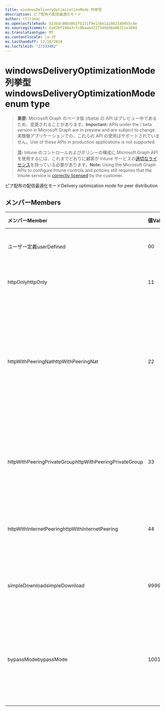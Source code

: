 ```yaml
---
title: windowsDeliveryOptimizationMode 列挙型
description: ピア配布の配信最適化モード
author: tfitzmac
ms.openlocfilehash: b23bdc80bd8b1fb151f9e138e1a1802140455c4e
ms.sourcegitcommit: 6a82bf240a3cfc0baabd227349e08a08311e3d44
ms.translationtype: MT
ms.contentlocale: ja-JP
ms.lasthandoff: 12/18/2018
ms.locfileid: "27333482"
---
```

# <a name="windowsdeliveryoptimizationmode-enum-type"></a><span data-ttu-id="6540a-103">windowsDeliveryOptimizationMode 列挙型</span><span class="sxs-lookup"><span data-stu-id="6540a-103">windowsDeliveryOptimizationMode enum type</span></span>

> <span data-ttu-id="6540a-104">**重要:** Microsoft Graph のベータ版 (/beta) の API はプレビュー中であるため、変更されることがあります。</span><span class="sxs-lookup"><span data-stu-id="6540a-104">**Important:** APIs under the / beta version in Microsoft Graph are in preview and are subject to change.</span></span> <span data-ttu-id="6540a-105">実稼働アプリケーションでの、これらの API の使用はサポートされていません。</span><span class="sxs-lookup"><span data-stu-id="6540a-105">Use of these APIs in production applications is not supported.</span></span>

> <span data-ttu-id="6540a-106">**注:** Intune のコントロールおよびポリシーの構成に Microsoft Graph API を使用するには、これまでどおりに顧客が Intune サービスの[適切なライセンス](https://go.microsoft.com/fwlink/?linkid=839381)を持っている必要があります。</span><span class="sxs-lookup"><span data-stu-id="6540a-106">**Note:** Using the Microsoft Graph APIs to configure Intune controls and policies still requires that the Intune service is [correctly licensed](https://go.microsoft.com/fwlink/?linkid=839381) by the customer.</span></span>

<span data-ttu-id="6540a-107">ピア配布の配信最適化モード</span><span class="sxs-lookup"><span data-stu-id="6540a-107">Delivery optimization mode for peer distribution</span></span>
## <a name="members"></a><span data-ttu-id="6540a-108">メンバー</span><span class="sxs-lookup"><span data-stu-id="6540a-108">Members</span></span>
|<span data-ttu-id="6540a-109">メンバー</span><span class="sxs-lookup"><span data-stu-id="6540a-109">Member</span></span>|<span data-ttu-id="6540a-110">値</span><span class="sxs-lookup"><span data-stu-id="6540a-110">Value</span></span>|<span data-ttu-id="6540a-111">説明</span><span class="sxs-lookup"><span data-stu-id="6540a-111">Description</span></span>|
|:---|:---|:---|
|<span data-ttu-id="6540a-112">ユーザー定義</span><span class="sxs-lookup"><span data-stu-id="6540a-112">userDefined</span></span>|<span data-ttu-id="6540a-113">0</span><span class="sxs-lookup"><span data-stu-id="6540a-113">0</span></span>|<span data-ttu-id="6540a-114">設定するユーザーを許可します。</span><span class="sxs-lookup"><span data-stu-id="6540a-114">Allow the user to set.</span></span>|
|<span data-ttu-id="6540a-115">httpOnly</span><span class="sxs-lookup"><span data-stu-id="6540a-115">httpOnly</span></span>|<span data-ttu-id="6540a-116">1</span><span class="sxs-lookup"><span data-stu-id="6540a-116">1</span></span>|<span data-ttu-id="6540a-117">ないピアリングのみ、HTTP</span><span class="sxs-lookup"><span data-stu-id="6540a-117">HTTP only, no peering</span></span>|
|<span data-ttu-id="6540a-118">httpWithPeeringNat</span><span class="sxs-lookup"><span data-stu-id="6540a-118">httpWithPeeringNat</span></span>|<span data-ttu-id="6540a-119">2</span><span class="sxs-lookup"><span data-stu-id="6540a-119">2</span></span>|<span data-ttu-id="6540a-120">OS の既定値は – Http が同じネットワーク アドレス変換器の背後にあるピアリングとブレンド</span><span class="sxs-lookup"><span data-stu-id="6540a-120">OS default – Http blended with peering behind the same network address translator</span></span>|
|<span data-ttu-id="6540a-121">httpWithPeeringPrivateGroup</span><span class="sxs-lookup"><span data-stu-id="6540a-121">httpWithPeeringPrivateGroup</span></span>|<span data-ttu-id="6540a-122">3</span><span class="sxs-lookup"><span data-stu-id="6540a-122">3</span></span>|<span data-ttu-id="6540a-123">HTTP は、プライベート グループ全体でピアリングとブレンド</span><span class="sxs-lookup"><span data-stu-id="6540a-123">HTTP blended with peering across a private group</span></span>|
|<span data-ttu-id="6540a-124">httpWithInternetPeering</span><span class="sxs-lookup"><span data-stu-id="6540a-124">httpWithInternetPeering</span></span>|<span data-ttu-id="6540a-125">4</span><span class="sxs-lookup"><span data-stu-id="6540a-125">4</span></span>|<span data-ttu-id="6540a-126">HTTP はインターネットのピアリングとブレンド</span><span class="sxs-lookup"><span data-stu-id="6540a-126">HTTP blended with Internet peering</span></span>|
|<span data-ttu-id="6540a-127">simpleDownload</span><span class="sxs-lookup"><span data-stu-id="6540a-127">simpleDownload</span></span>|<span data-ttu-id="6540a-128">99</span><span class="sxs-lookup"><span data-stu-id="6540a-128">99</span></span>|<span data-ttu-id="6540a-129">ピアリングのない単純なダウンロード モード</span><span class="sxs-lookup"><span data-stu-id="6540a-129">Simple download mode with no peering</span></span>|
|<span data-ttu-id="6540a-130">bypassMode</span><span class="sxs-lookup"><span data-stu-id="6540a-130">bypassMode</span></span>|<span data-ttu-id="6540a-131">100</span><span class="sxs-lookup"><span data-stu-id="6540a-131">100</span></span>|<span data-ttu-id="6540a-132">バイパス モードにします。</span><span class="sxs-lookup"><span data-stu-id="6540a-132">Bypass mode.</span></span> <span data-ttu-id="6540a-133">配信の最適化を使用せず、代わりにビットを使用</span><span class="sxs-lookup"><span data-stu-id="6540a-133">Do not use Delivery Optimization and use BITS instead</span></span>|





